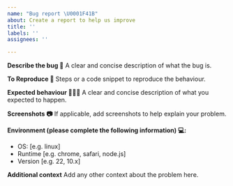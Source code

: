 ```yaml
---
name: "Bug report \U0001F41B"
about: Create a report to help us improve
title: ''
labels: ''
assignees: ''

---
```


**Describe the bug 🐛**
A clear and concise description of what the bug is.

**To Reproduce 📝**
Steps or a code snippet to reproduce the behaviour. 

**Expected behaviour 🤷‍♂️🤷**
A clear and concise description of what you expected to happen.

**Screenshots 📷**
If applicable, add screenshots to help explain your problem.

**Environment (please complete the following information) 💻:**
 - OS: [e.g. linux]
 - Runtime [e.g. chrome, safari, node.js]
 - Version [e.g. 22, 10.x]

**Additional context**
Add any other context about the problem here.
